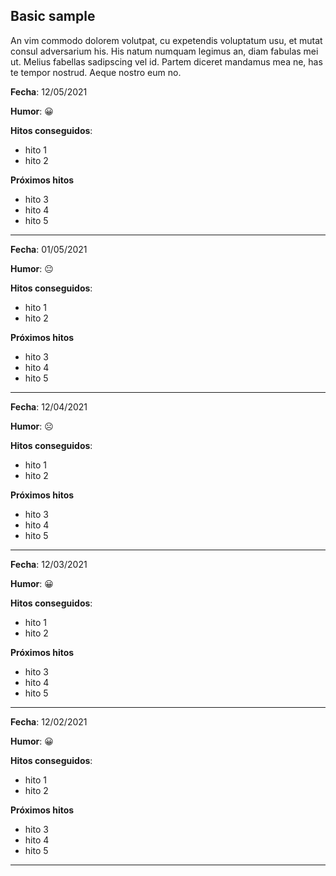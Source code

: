 ## **Basic sample**

An vim commodo dolorem volutpat, cu expetendis voluptatum usu, et mutat consul adversarium his. His natum numquam legimus an, diam fabulas mei ut. Melius fabellas sadipscing vel id. Partem diceret mandamus mea ne, has te tempor nostrud. Aeque nostro eum no.

**Fecha**: 12/05/2021

**Humor**: :grinning:

**Hitos conseguidos**:

-   hito 1
-   hito 2

**Próximos hitos**

-   hito 3
-   hito 4
-   hito 5

---

**Fecha**: 01/05/2021

**Humor**: :neutral_face:

**Hitos conseguidos**:

-   hito 1
-   hito 2

**Próximos hitos**

-   hito 3
-   hito 4
-   hito 5

---

**Fecha**: 12/04/2021

**Humor**: :frowning_face:

**Hitos conseguidos**:

-   hito 1
-   hito 2

**Próximos hitos**

-   hito 3
-   hito 4
-   hito 5

---

**Fecha**: 12/03/2021

**Humor**: :grinning:

**Hitos conseguidos**:

-   hito 1
-   hito 2

**Próximos hitos**

-   hito 3
-   hito 4
-   hito 5

---

**Fecha**: 12/02/2021

**Humor**: :grinning:

**Hitos conseguidos**:

-   hito 1
-   hito 2

**Próximos hitos**

-   hito 3
-   hito 4
-   hito 5

---
